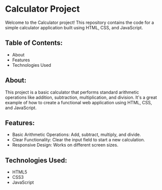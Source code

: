 # Calculator Project

Welcome to the Calculator project! This repository contains the code for a simple calculator application built using HTML, CSS, and JavaScript.

## Table of Contents:
- About
- Features
- Technologies Used


## About:
This project is a basic calculator that performs standard arithmetic operations like addition, subtraction, multiplication, and division. It's a great example of how to create a functional web application using HTML, CSS, and JavaScript.

## Features:
- Basic Arithmetic Operations: Add, subtract, multiply, and divide.
- Clear Functionality: Clear the input field to start a new calculation.
- Responsive Design: Works on different screen sizes.

## Technologies Used:
- HTML5
- CSS3
- JavaScript
